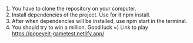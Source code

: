1. You have to clone the repository on your computer.
2. Install dependencies of the project. Use for it npm install.
3. After when dependencies will be installed, use npm start in the terminal.
4. You should try to win a million.  Good luck =)
Link to play https://popeyeit-gametest.netlify.app/
